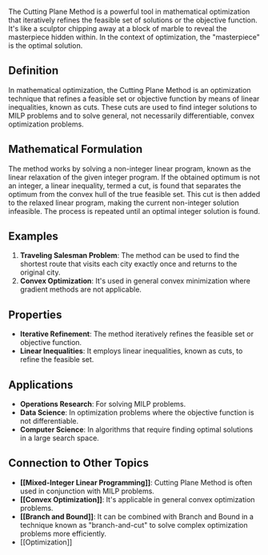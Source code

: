 The Cutting Plane Method is a powerful tool in mathematical optimization that iteratively refines the feasible set of solutions or the objective function. It's like a sculptor chipping away at a block of marble to reveal the masterpiece hidden within. In the context of optimization, the "masterpiece" is the optimal solution.

## Definition

In mathematical optimization, the Cutting Plane Method is an optimization technique that refines a feasible set or objective function by means of linear inequalities, known as cuts. These cuts are used to find integer solutions to MILP problems and to solve general, not necessarily differentiable, convex optimization problems.

## Mathematical Formulation

The method works by solving a non-integer linear program, known as the linear relaxation of the given integer program. If the obtained optimum is not an integer, a linear inequality, termed a cut, is found that separates the optimum from the convex hull of the true feasible set. This cut is then added to the relaxed linear program, making the current non-integer solution infeasible. The process is repeated until an optimal integer solution is found.

## Examples

1. **Traveling Salesman Problem**: The method can be used to find the shortest route that visits each city exactly once and returns to the original city.
2. **Convex Optimization**: It's used in general convex minimization where gradient methods are not applicable.

## Properties

- **Iterative Refinement**: The method iteratively refines the feasible set or objective function.
- **Linear Inequalities**: It employs linear inequalities, known as cuts, to refine the feasible set.

## Applications

- **Operations Research**: For solving MILP problems.
- **Data Science**: In optimization problems where the objective function is not differentiable.
- **Computer Science**: In algorithms that require finding optimal solutions in a large search space.

## Connection to Other Topics

- **[[Mixed-Integer Linear Programming]]**: Cutting Plane Method is often used in conjunction with MILP problems.
- **[[Convex Optimization]]**: It's applicable in general convex optimization problems.
- **[[Branch and Bound]]**: It can be combined with Branch and Bound in a technique known as "branch-and-cut" to solve complex optimization problems more efficiently.
- [[Optimization]]